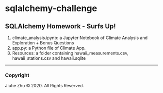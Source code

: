 # sqlalchemy-challenge
## SQLAlchemy Homework - Surfs Up!
1. climate_analysis.ipynb: a Jupyter Notebook of Climate Analysis and Exploration + Bonus Questions
2. app.py: a Python file of Climate App.
3. Resources: a folder containing hawaii_measurements.csv, hawaii_stations.csv and hawaii.sqlite

---
### Copyright
Jiuhe Zhu © 2020. All Rights Reserved.
